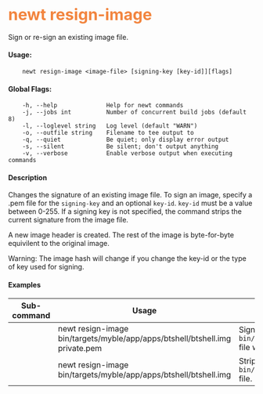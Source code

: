 ## <font color="#F2853F" style="font-size:24pt">newt resign-image </font>
Sign or re-sign an existing image file.

#### Usage: 

```no-highlight
    newt resign-image <image-file> [signing-key [key-id]][flags]
```

#### Global Flags:
```no-highlight
    -h, --help              Help for newt commands
    -j, --jobs int          Number of concurrent build jobs (default 8)
    -l, --loglevel string   Log level (default "WARN")
    -o, --outfile string    Filename to tee output to
    -q, --quiet             Be quiet; only display error output
    -s, --silent            Be silent; don't output anything
    -v, --verbose           Enable verbose output when executing commands
```
#### Description

Changes the signature of an existing image file. To sign an image, specify a .pem file for the `signing-key` and an optional `key-id`. `key-id` must be a value between 0-255. If a signing key is not specified, the command strips the current signature from the image file.

A new image header is created.  The rest of the image is byte-for-byte equivilent to the original image.  

Warning: The image hash will change if you change the key-id or the type of key used for signing.


#### Examples

 Sub-command  | Usage                  | Explanation 
-------------| -----------------------|-----------------
             | newt resign-image bin/targets/myble/app/apps/btshell/btshell.img private.pem | Signs the `bin/targets/myble/app/apps/btshell/btshell.img` file with   the private.pem key. 
             | newt resign-image bin/targets/myble/app/apps/btshell/btshell.img | Strips the current signature from `bin/targets/myble/app/apps/btshell/btshell.img` file.|
